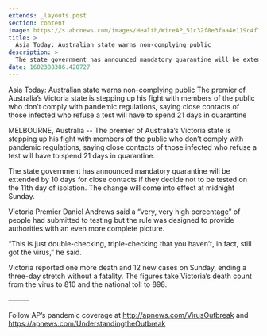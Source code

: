 ```yaml
--- 
extends: _layouts.post 
section: content 
image: https://s.abcnews.com/images/Health/WireAP_51c32f8e3faa4e119c4f7e0be46caf1d_16x9_992.jpg 
title: > 
  Asia Today: Australian state warns non-complying public 
description: > 
  The state government has announced mandatory quarantine will be extended by 10 days for close contacts if they decide not to be tested on the 11th day of isolation.Victoria Premier Daniel Andrews said a “very, very high percentage” of people had submitted to testing but the rule was designed to provide authorities with an even more complete picture.“This is just double-checking, triple-checking that you haven’t, in fact, still got the virus,” he said.Victoria reported one more death and 12 new cases on Sunday, ending a three-day stretch without a fatality.The figures take Victoria’s death count from the virus to 810 and the national toll to 898. 
date: 1602388386.420727 
--- 
```

Asia Today: Australian state warns non-complying public The premier of Australia’s Victoria state is stepping up his fight with members of the public who don’t comply with pandemic regulations, saying close contacts of those infected who refuse a test will have to spend 21 days in quarantine

MELBOURNE, Australia -- The premier of Australia’s Victoria state is stepping up his fight with members of the public who don’t comply with pandemic regulations, saying close contacts of those infected who refuse a test will have to spend 21 days in quarantine.

The state government has announced mandatory quarantine will be extended by 10 days for close contacts if they decide not to be tested on the 11th day of isolation. The change will come into effect at midnight Sunday.

Victoria Premier Daniel Andrews said a “very, very high percentage” of people had submitted to testing but the rule was designed to provide authorities with an even more complete picture.

“This is just double-checking, triple-checking that you haven’t, in fact, still got the virus,” he said.

Victoria reported one more death and 12 new cases on Sunday, ending a three-day stretch without a fatality. The figures take Victoria’s death count from the virus to 810 and the national toll to 898.

———

Follow AP’s pandemic coverage at http://apnews.com/VirusOutbreak and https://apnews.com/UnderstandingtheOutbreak